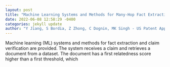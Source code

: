 ```yaml
--- 
layout: post 
title: "Machine Learning Systems and Methods for Many-Hop Fact Extraction and Claim Verification" 
date: 2022-06-08 12:58:29 -0400 
categories: jekyll update 
author: "Y Jiang, S Bordia, Z Zhong, C Dognin, MK Singh - US Patent App. 17/534,899, 2022" 
--- 
```

Machine learning (ML) systems and methods for fact extraction and claim verification are provided. The system receives a claim and retrieves a document from a dataset. The document has a first relatedness score higher than a first threshold, which